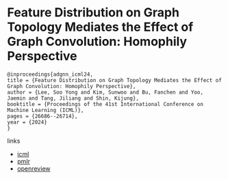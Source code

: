 # Feature Distribution on Graph Topology Mediates the Effect of Graph Convolution: Homophily Perspective

```
@inproceedings{adgnn_icml24,
title = {Feature Distribution on Graph Topology Mediates the Effect of Graph Convolution: Homophily Perspective},
author = {Lee, Soo Yong and Kim, Sunwoo and Bu, Fanchen and Yoo, Jaemin and Tang, Jiliang and Shin, Kijung},
booktitle = {Proceedings of the 41st International Conference on Machine Learning (ICML)},
pages = {26686--26714},
year = {2024}
}
```

links
- [icml](https://icml.cc/Conferences/2024/Schedule?showEvent=33618)
- [pmlr](https://proceedings.mlr.press/v235/lee24m.html)
- [openreview](https://openreview.net/forum?id=buW1Bi6XFw)
